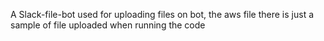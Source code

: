 A Slack-file-bot used for uploading files on bot, the aws file there is just a sample of file uploaded when running the code
